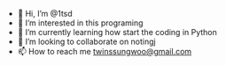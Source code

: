 - 👋 Hi, I’m @1tsd
- 👀 I’m interested in this programing
- 🌱 I’m currently learning how start the coding in Python
- 💞️ I’m looking to collaborate on notingj
- 📫 How to reach me twinssungwoo@gmail.com

<!---
1tsd/1tsd is a ✨ special ✨ repository because its `README.md` (this file) appears on your GitHub profile.
You can click the Preview link to take a look at your changes.
--->
